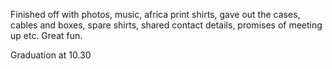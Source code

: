 Finished off with photos, music, africa print shirts, gave out the cases, cables and boxes, spare shirts, shared contact details, promises of meeting up etc. Great fun.

Graduation at 10.30

